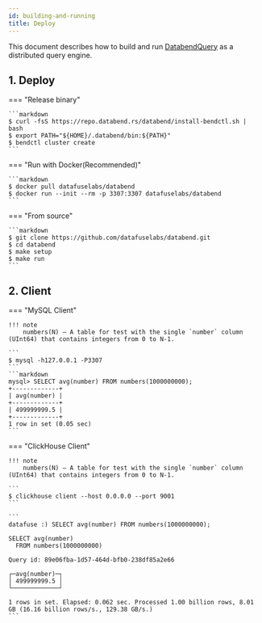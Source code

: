 ```yaml
---
id: building-and-running
title: Deploy
---
```


This document describes how to build and run [DatabendQuery](https://github.com/datafuselabs/databend/tree/main/query) as a distributed query engine.


## 1. Deploy


=== "Release binary"

    ```markdown
    $ curl -fsS https://repo.databend.rs/databend/install-bendctl.sh | bash
    $ export PATH="${HOME}/.databend/bin:${PATH}"
    $ bendctl cluster create
    ```

=== "Run with Docker(Recommended)"

    ```markdown
    $ docker pull datafuselabs/databend
    $ docker run --init --rm -p 3307:3307 datafuselabs/databend
    ```

=== "From source"

    ```markdown
    $ git clone https://github.com/datafuselabs/databend.git
    $ cd databend
    $ make setup
    $ make run
    ```


## 2. Client

=== "MySQL Client"

    !!! note
        numbers(N) – A table for test with the single `number` column (UInt64) that contains integers from 0 to N-1.

    ```
    $ mysql -h127.0.0.1 -P3307
    ```
    ```markdown
    mysql> SELECT avg(number) FROM numbers(1000000000);
    +-------------+
    | avg(number) |
    +-------------+
    | 499999999.5 |
    +-------------+
    1 row in set (0.05 sec)
    ```

=== "ClickHouse Client"

    !!! note
        numbers(N) – A table for test with the single `number` column (UInt64) that contains integers from 0 to N-1.

    ```
    $ clickhouse client --host 0.0.0.0 --port 9001
    ```

    ```
    datafuse :) SELECT avg(number) FROM numbers(1000000000);

    SELECT avg(number)
      FROM numbers(1000000000)

    Query id: 89e06fba-1d57-464d-bfb0-238df85a2e66

    ┌─avg(number)─┐
    │ 499999999.5 │
    └─────────────┘

    1 rows in set. Elapsed: 0.062 sec. Processed 1.00 billion rows, 8.01 GB (16.16 billion rows/s., 129.38 GB/s.)
    ```
